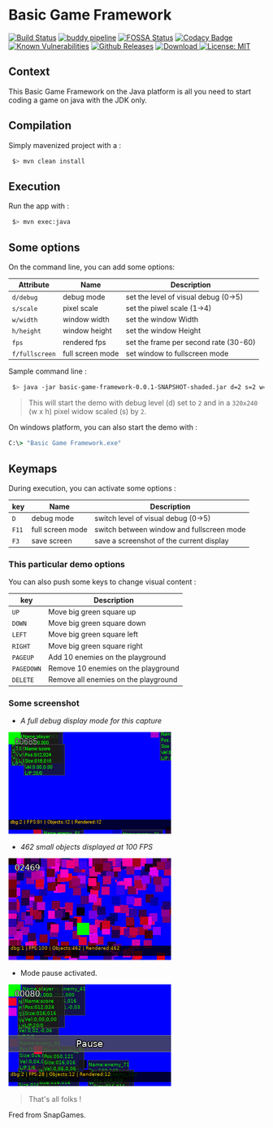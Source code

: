 # Basic Game Framework

[![Build Status](https://travis-ci.org/SnapGames/basic-game-framework.svg?branch=develop)](https://travis-ci.org/SnapGames/basic-game-framework) [![buddy pipeline](https://app.buddy.works/fredericdelorme/basic-game-framework/pipelines/pipeline/158190/badge.svg?token=05a173644a4977bbce08533e358dc272005af3d915e8c36ceba53f1bd0228c50 "buddy pipeline")](https://app.buddy.works/fredericdelorme/basic-game-framework/pipelines/pipeline/158190) [![FOSSA Status](https://app.fossa.io/api/projects/git%2Bgithub.com%2FSnapGames%2Fbasic-game-framework.svg?type=shield)](https://app.fossa.io/projects/git%2Bgithub.com%2FSnapGames%2Fbasic-game-framework/refs/branch/develophttps://app.fossa.io/projects/git%2B${project.git.hostname}%2Fsnapgames%2Fbasic-game-framework?ref=badge_shield) [![Codacy Badge](https://api.codacy.com/project/badge/Grade/6102158a5a724ce5a387f1436c34f71d)](https://app.codacy.com/app/mcgivrer/basic-game-framework?utm_source=github.com&utm_medium=referral&utm_content=SnapGames/basic-game-framework&utm_campaign=Badge_Grade_Dashboard) [![Known Vulnerabilities](https://snyk.io/test/github/SnapGames/basic-game-framework/badge.svg?targetFile=pom.xml)](https://snyk.io/test/github/SnapGames/basic-game-framework?targetFile=pom.xml) [![Github Releases](https://img.shields.io/github/release/SnapGames/basic-game-framework.svg)](https://github.com/SnapGames/basic-game-framework/releases/tag/0.0.2) [ ![Download](https://api.bintray.com/packages/snapgames/basic-game-framework/basic-game-framework/images/download.svg) ](https://bintray.com/snapgames/basic-game-framework/basic-game-framework/_latestVersion) [![License: MIT](https://img.shields.io/badge/License-MIT-yellow.svg)](https://opensource.org/licenses/MIT)

## Context

This Basic Game Framework on the Java platform is all you need to start coding a game on java with the JDK only.

## Compilation

Simply mavenized project with a :

```bash
 $> mvn clean install
```

## Execution

Run the app with :

```bash
 $> mvn exec:java
```

## Some options

On the command line, you can add some options:

| Attribute      | Name             | Description                           |
|----------------|------------------|---------------------------------------|
| `d/debug`      | debug mode       | set the level of visual debug (0->5)  |
| `s/scale`      | pixel scale      | set the piwel scale (1->4)            |
| `w/width`      | window width     | set the window Width                  |
| `h/height`     | window height    | set the window Height                 |
| `fps`          | rendered fps     | set the frame per second rate (30-60) |
| `f/fullscreen` | full screen mode | set window to fullscreen mode         |

Sample command line :

```bash
 $> java -jar basic-game-framework-0.0.1-SNAPSHOT-shaded.jar d=2 s=2 w=320 h=240
```

> This will start the demo with debug level (d) set to `2` and in a `320x240` (w x h) pixel widow scaled (s) by `2`.

On windows platform, you can also start the demo with :

```cmd
C:\> "Basic Game Framework.exe"
```

## Keymaps

During execution, you can activate some options :

| key   | Name             | Description                               |
|-------|------------------|-------------------------------------------|
| `D`   | debug mode       | switch level of visual debug (0->5)       |
| `F11` | full screen mode | switch between window and fullscreen mode |
| `F3`  | save screen      | save a screenshot of the current display  |

### This particular demo options

You can also push some keys to change visual content :

| key        | Description                          |
|------------|--------------------------------------|
| `UP`       | Move big green square up             |
| `DOWN`     | Move big green square down           |
| `LEFT`     | Move big green square left           |
| `RIGHT`    | Move big green square right          |
| `PAGEUP`   | Add 10 enemies on the playground     |
| `PAGEDOWN` | Remove 10 enemies on the playground  |
| `DELETE`   | Remove all enemies on the playground |

### Some screenshot

- *A full debug display mode for this capture*

![a small screenshot](https://raw.githubusercontent.com/SnapGames/basic-game-framework/develop/docs/images/screenshot-001.png "a Sample screenshot of the display")

- *462 small objects displayed at 100 FPS*

![a small screenshot](https://raw.githubusercontent.com/SnapGames/basic-game-framework/develop/docs/images/screenshot-002.png "a Sample screenshot of the display")

- Mode pause activated.

![a small screenshot](https://raw.githubusercontent.com/SnapGames/basic-game-framework/develop/docs/images/screenshot-003.png "a Sample screenshot of the display")


> That's all folks !

Fred from SnapGames.
